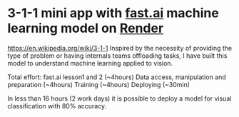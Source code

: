 # 3-1-1 mini app with [fast.ai](https://www.fast.ai) machine learning model on [Render](https://render.com)

https://en.wikipedia.org/wiki/3-1-1
Inspired by the necessity of providing the type of problem or having internals teams offloading tasks, I have built this model to understand machine learning applied to vision.

Total effort:
fast.ai lesson1 and 2 (~4hours)
Data access, manipulation and preparation (~4hours)
Training (~4hours)
Deploying (~30min)

In less than 16 hours (2 work days) it is possible to deploy a model for visual classification with 80% accuracy.
